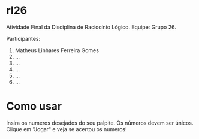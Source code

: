 # rl26
Atividade Final da Disciplina de Raciocínio Lógico.
Equipe: Grupo 26.


Participantes:
1. Matheus Linhares Ferreira Gomes
2. ...
3. ...
4. ...
5. ...
6. ...


# Como usar
Insira os numeros desejados do seu palpite. Os números devem ser únicos.
Clique em "Jogar" e veja se acertou os numeros!